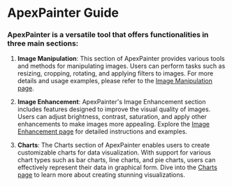 # ApexPainter Guide

### ApexPainter is a versatile tool that offers functionalities in three main sections:

1. **Image Manipulation**: This section of ApexPainter provides various tools and methods for manipulating images. Users can perform tasks such as resizing, cropping, rotating, and applying filters to images. For more details and usage examples, please refer to the [Image Manipulation page](./Image-Manipulation/).

2. **Image Enhancement**: ApexPainter's Image Enhancement section includes features designed to improve the visual quality of images. Users can adjust brightness, contrast, saturation, and apply other enhancements to make images more appealing. Explore the [Image Enhancement page](./Image-Enhancement/) for detailed instructions and examples.

3. **Charts**: The Charts section of ApexPainter enables users to create customizable charts for data visualization. With support for various chart types such as bar charts, line charts, and pie charts, users can effectively represent their data in graphical form. Dive into the [Charts page](./Charts/) to learn more about creating stunning visualizations.
